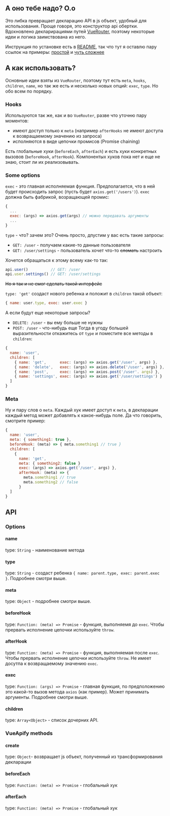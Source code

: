 ## А оно тебе надо? О.о

Это либка превращает декларацию API в js объект, удобный для использования. Проще говоря, это конструктор api обертки.
Вдохновлено декларирациями путей [VueRouter](https://github.com/vuejs/vue-router), поэтому некоторые идеи и логика заимствована из него.

Инструкция по установке есть в [README](../../README.md), так что тут я оставлю пару ссылок на примеры:
[простой](https://jsfiddle.net/fl0pzz/fdLw70L0/) и 
[чуть сложнее](https://jsfiddle.net/fl0pzz/vndxbxww/)

## А как использовать?

Основные идеи взяты из `VueRouter`, поэтому тут есть `meta`, `hooks`, `children`, `name`, но так же есть и несколько новых опций: `exec`, `type`. Но обо всем по порядку.

### Hooks
Используются так же, как и во `VueRouter`, разве что уточню пару моментов:
* имеют доступ только к `meta` (например `afterHooks` не имеют доступа к возвращаемому значению из запроса)
* исполняются в виде цепочки промисов (Promise chaining)

Есть глобальные хуки (`beforeEach`, `afterEach`) и есть хуки конкретных вызовов (`beforeHook`, `afterHook`). Компонентых хуков пока нет и еще не знаю, стоит ли их реализовывать.

### Some options
`exec` - это главная исполняемая функция. Предполагается, что в ней будет происходить запрос (пусть будет `axios.get('/users')`). `exec` должна быть фабрикой, возращающей промис:
```js
{
  ...
  exec: (args) => axios.get(args) // можно передавать аргументы
  ...
}
```


`type` - что? зачем это?
Очень просто, дпустим у вас есть такие запросы: 
* `GET: /user` - получаем какие-то данные пользователя
* `GET: /user/settings` - пользователь хочет что-то ~~сломать~~ настроить

Хочется обращаться к этому всему как-то так:
```js
api.user()          // GET: /user
api.user.settings() // GET: /user/settings
```
~~Но я так и не смог сделать такой интерфейс~~

`type: 'get'` создаст нового ребенка и положит в `children` такой объект:
```js
{ name: user.type, exec: user.exec }
```
А если будут еще некоторые запросы?
* `DELETE: /user` - вы ему больше не нужны
* `POST: /user` - что-нибудь еще
Тогда в угоду большей выразительности откажитесь от `type` и поместите все методы в `children`:
```js
{
  name: 'user',
  children: [
    { name: 'get',      exec: (args) => axios.get('/user', args) },
    { name: 'delete',   exec: (args) => axios.delete('/user', args) },
    { name: 'post',     exec: (args) => axios.post('/user'. args) },
    { name: 'settings', exec: (args) => axios.get('/user/settings') }
  ]
}
```

### Meta
Ну и пару слов о `meta`. Каждый хук имеет доступ к `meta`, в декларации каждый метод может добавлять к какое-нибудь поле.
Да что говорить, смотрите пример:
```js
{
  name: 'user',
  meta: { something1: true },
  beforeHook: (meta) => { meta.something1 // true }
  children: [
    { 
      name: 'get',
      meta: { something2: false }
      exec: (args) => axios.get('/user', args) },
      afterHook: (meta) => {
        meta.something1 // true
        meta.something2 // false
      }
  ]
}
```

## API
### Options
#### name
type: `String` - наименование метода

#### type
type: `String` - создаст ребенка  `{ name: parent.type, exec: parent.exec }`. Подробнее смотри выше.

#### meta
type: `Object` - подробнее смотри выше.

#### beforeHook
type: `Function: (meta) => Promise` - функция, выполняемя до `exec`. Чтобы прервать исполнение цепочки используйте `throw`.

#### afterHook
type: `Function: (meta) => Promise` - функция, выполняемая после `exec`. Чтобы прервать исполнение цепочки используйте `throw`. Не имеет досутпа к возвращаемому значению `exec`.

#### exec
type: `Function: (args) => Promise` - главная функция, по предположению это какой-то вызов метода `axios` (как пример).
Может принимать аргументы. Подробнее смотри выше.

#### children
type: `Array<Object>` - список дочерних API.

### VueApify methods
#### create
type: `Object`- возвращает js объект, полученный из трансформирования декларации

#### beforeEach
type: `Function: (meta) => Promise` - глобальный хук

#### afterEach
type: `Function: (meta) => Promise` - глобальный хук
